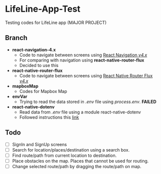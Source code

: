 # LifeLine-App-Test
Testing codes for LifeLine app (MAJOR PROJECT)

## Branch
+ **react-navigation-4.x**
  - Code to navigate between screens using [React Navigation *v4.x*](https://reactnavigation.org/)
  - For comparing with navigation using **react-native-router-flux**
  - Decided to use this
+ **react-native-router-flux**
  - Code to navigate between screens using [React Native Router Flux *v4.x*](https://github.com/aksonov/react-native-router-flux)
+ **mapboxMap**
  - Codes for Mapbox Map
+ **envVar**
  - Trying to read the data stored in *.env* file using *process.env*. **FAILED**
+ **react-native-dotenv**
  - Read data from *.env* file using a module react-native-dotenv
  - Followed instructions this [link](https://levelup.gitconnected.com/how-to-gracefully-use-environment-variables-in-a-react-native-app-7f1600446116)

## Todo
- [ ] SignIn and SignUp screens
- [ ] Search for location/places/destination using a search box.
- [ ] Find route/path from current location to destination.
- [ ] Place obstacles on the map. Places that cannot be used for routing.
- [ ] Change selected route/path by dragging the route/path on map. 
